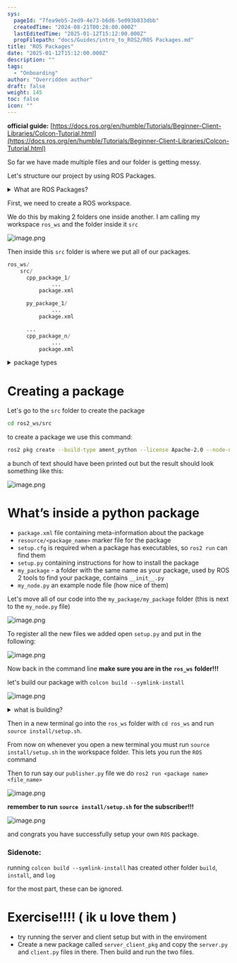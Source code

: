 ```yaml
---
sys:
  pageId: "7fea9eb5-2ed9-4e73-b6d6-5e093b833dbb"
  createdTime: "2024-08-21T00:28:00.000Z"
  lastEditedTime: "2025-01-12T15:12:00.000Z"
  propFilepath: "docs/Guides/intro_to_ROS2/ROS Packages.md"
title: "ROS Packages"
date: "2025-01-12T15:12:00.000Z"
description: ""
tags:
  - "Onboarding"
author: "Overridden author"
draft: false
weight: 145
toc: false
icon: ""
---
```


**official guide:** [https://docs.ros.org/en/humble/Tutorials/Beginner-Client-Libraries/Colcon-Tutorial.html](https://docs.ros.org/en/humble/Tutorials/Beginner-Client-Libraries/Colcon-Tutorial.html)

So far we have made multiple files and our folder is getting messy.

Let's structure our project by using ROS Packages.

<details>

<summary>What are ROS Packages?</summary>

ROS Packages are, as the name implies, packages of code that are highly sharable between ROS developers.

They consist of a folder, `package.xml` file, and source code

```python
      cpp_package_1/
		      ... imagine much code files here ..
          package.xml
```

</details>

First, we need to create a ROS workspace.

We do this by making 2 folders one inside another. I am calling my workspace `ros_ws` and the folder inside it `src`

![image.png](https://prod-files-secure.s3.us-west-2.amazonaws.com/d518164a-d88e-44d1-a4ee-3adb3bd8bce0/70706947-fd18-4537-a67b-e12946812d31/image.png?X-Amz-Algorithm=AWS4-HMAC-SHA256&X-Amz-Content-Sha256=UNSIGNED-PAYLOAD&X-Amz-Credential=ASIAZI2LB4665U3YI66O%2F20250505%2Fus-west-2%2Fs3%2Faws4_request&X-Amz-Date=20250505T121531Z&X-Amz-Expires=3600&X-Amz-Security-Token=IQoJb3JpZ2luX2VjEIT%2F%2F%2F%2F%2F%2F%2F%2F%2F%2FwEaCXVzLXdlc3QtMiJHMEUCIDCB6n23MakU%2FTxAuLe6XO7vMDXcwmMS6t4WvKjvAcmfAiEAuLKN8ucWRh%2B9VktHSDk4mmZpgthU5kvxQ0zDtoV3QqAq%2FwMILRAAGgw2Mzc0MjMxODM4MDUiDC4CToNoIgwOsj1XRyrcA0KQg59aP3ejP8IT18vSrTrCJalF6fQD80cKuzl%2B8ZUbfeLl39mUhdRTwT15yGrhLp3dyWcNI9hBIDaCRA7cht16iZw%2BXHPNglAukjlcCTZhA5phUe%2FGbMTs59KkqkUZvw1us0%2FOPMiyzQoL8l1qCIW8nA8DkEWFt8hP5bQcqxaJMUGRpc0VbEiVC8DImxdkfQmVdpTZUQwwXWpt%2FLEFSgo7bF%2BEASkctF1hkKeDcQT%2BdIjg079F7EelbiEtLGvCkdrRiw8qdRtYsVHMU1alqNB0no6CjpdJWy26fokqWaOxeaYgh7aJMYFlDowMrzzTmrrnoBRi8jE6LRMWxp9je19EjM%2BZGPsaPUoRmnVQZa3TPNO2gMlqtRyZ4jG8ly3VQL4C9pt%2Bw%2Bq%2BZ6RA93jr6vCduUgjRhxvaBDeIVDktL8HhmewcXXG%2FgmNsNZubjceOnradcwMMYtrhIfSLjwsJhBrf36W0oOx0yZSjV3DZxKLYfhswBpzSjKWJ%2FTtLtsu53DGhoA5WodrD93WtDSgKVjptILdvTtl%2BZSwCOwh2HLhR07%2FEr47z7y0FL%2Fjyh%2BOZgA%2FsxlBOM8OWv0%2B9gOHuC4LxxHVlHewKRsE2ek7OyjYD1sLOJl%2FmpG32phOMMPM4sAGOqUBaHYekLop5MRfXjGQw1TH3hqhZtuv%2FKPL%2F4hBNlwwmAVdD420U4tunuYqYgNyfwXdNsKRpaAkS4cZQKT5kmqrEWRMPhmACsTPNIds8pKzvOB6%2BVieA1p%2BzkgaW07Fi5IUN5W6f2yBtpd2iuB6%2F9CmiOqGGeq0V4r30i%2BT%2FTiNaCpGryu0MeS7r6U3nn2ZqMc%2BdC%2B7fpNHcS4djcRKURfitS8QjQuo&X-Amz-Signature=86972ee1e47672b47b221fc6562e569297667216a8e98b2b547f3f805d87e965&X-Amz-SignedHeaders=host&x-id=GetObject)

Then inside this `src` folder is where we put all of our packages.

```python
ros_ws/
    src/
      cpp_package_1/
		      ...
          package.xml

      py_package_1/
		      ...
          package.xml

      ...
      cpp_package_n/
		      ...
          package.xml

```

<details>

<summary>package types</summary>

packages can be either `C++` or python.

the intern file structure is different for each but for this guide we will stick to creating python packages

</details>

# Creating a package

Let's go to the `src` folder to create the package

```bash
cd ros2_ws/src
```

to create a package we use this command:

```bash
ros2 pkg create --build-type ament_python --license Apache-2.0 --node-name my_node my_package
```

a bunch of text should have been printed out but the result should look something like this:

![image.png](https://prod-files-secure.s3.us-west-2.amazonaws.com/d518164a-d88e-44d1-a4ee-3adb3bd8bce0/e6cf1e3f-8512-4a3e-b131-079f800bf3e8/image.png?X-Amz-Algorithm=AWS4-HMAC-SHA256&X-Amz-Content-Sha256=UNSIGNED-PAYLOAD&X-Amz-Credential=ASIAZI2LB4665U3YI66O%2F20250505%2Fus-west-2%2Fs3%2Faws4_request&X-Amz-Date=20250505T121531Z&X-Amz-Expires=3600&X-Amz-Security-Token=IQoJb3JpZ2luX2VjEIT%2F%2F%2F%2F%2F%2F%2F%2F%2F%2FwEaCXVzLXdlc3QtMiJHMEUCIDCB6n23MakU%2FTxAuLe6XO7vMDXcwmMS6t4WvKjvAcmfAiEAuLKN8ucWRh%2B9VktHSDk4mmZpgthU5kvxQ0zDtoV3QqAq%2FwMILRAAGgw2Mzc0MjMxODM4MDUiDC4CToNoIgwOsj1XRyrcA0KQg59aP3ejP8IT18vSrTrCJalF6fQD80cKuzl%2B8ZUbfeLl39mUhdRTwT15yGrhLp3dyWcNI9hBIDaCRA7cht16iZw%2BXHPNglAukjlcCTZhA5phUe%2FGbMTs59KkqkUZvw1us0%2FOPMiyzQoL8l1qCIW8nA8DkEWFt8hP5bQcqxaJMUGRpc0VbEiVC8DImxdkfQmVdpTZUQwwXWpt%2FLEFSgo7bF%2BEASkctF1hkKeDcQT%2BdIjg079F7EelbiEtLGvCkdrRiw8qdRtYsVHMU1alqNB0no6CjpdJWy26fokqWaOxeaYgh7aJMYFlDowMrzzTmrrnoBRi8jE6LRMWxp9je19EjM%2BZGPsaPUoRmnVQZa3TPNO2gMlqtRyZ4jG8ly3VQL4C9pt%2Bw%2Bq%2BZ6RA93jr6vCduUgjRhxvaBDeIVDktL8HhmewcXXG%2FgmNsNZubjceOnradcwMMYtrhIfSLjwsJhBrf36W0oOx0yZSjV3DZxKLYfhswBpzSjKWJ%2FTtLtsu53DGhoA5WodrD93WtDSgKVjptILdvTtl%2BZSwCOwh2HLhR07%2FEr47z7y0FL%2Fjyh%2BOZgA%2FsxlBOM8OWv0%2B9gOHuC4LxxHVlHewKRsE2ek7OyjYD1sLOJl%2FmpG32phOMMPM4sAGOqUBaHYekLop5MRfXjGQw1TH3hqhZtuv%2FKPL%2F4hBNlwwmAVdD420U4tunuYqYgNyfwXdNsKRpaAkS4cZQKT5kmqrEWRMPhmACsTPNIds8pKzvOB6%2BVieA1p%2BzkgaW07Fi5IUN5W6f2yBtpd2iuB6%2F9CmiOqGGeq0V4r30i%2BT%2FTiNaCpGryu0MeS7r6U3nn2ZqMc%2BdC%2B7fpNHcS4djcRKURfitS8QjQuo&X-Amz-Signature=146c56218c13ebb4f7c1bc23ffc0b0fa7b5b860c36d5a2330ad22bcccaa15756&X-Amz-SignedHeaders=host&x-id=GetObject)

# What’s inside a python package

- `package.xml` file containing meta-information about the package
- `resource/<package_name>` marker file for the package
- `setup.cfg` is required when a package has executables, so `ros2 run` can find them
- `setup.py` containing instructions for how to install the package
- `my_package` - a folder with the same name as your package, used by ROS 2 tools to find your package, contains `__init__.py`
- `my_node.py` an example node file (how nice of them)

Let's move all of our code into the `my_package/my_package` folder (this is next to the `my_node.py` file)

![image.png](https://prod-files-secure.s3.us-west-2.amazonaws.com/d518164a-d88e-44d1-a4ee-3adb3bd8bce0/9ce58f11-0da9-4d3e-b86d-506a9685d378/image.png?X-Amz-Algorithm=AWS4-HMAC-SHA256&X-Amz-Content-Sha256=UNSIGNED-PAYLOAD&X-Amz-Credential=ASIAZI2LB4665U3YI66O%2F20250505%2Fus-west-2%2Fs3%2Faws4_request&X-Amz-Date=20250505T121531Z&X-Amz-Expires=3600&X-Amz-Security-Token=IQoJb3JpZ2luX2VjEIT%2F%2F%2F%2F%2F%2F%2F%2F%2F%2FwEaCXVzLXdlc3QtMiJHMEUCIDCB6n23MakU%2FTxAuLe6XO7vMDXcwmMS6t4WvKjvAcmfAiEAuLKN8ucWRh%2B9VktHSDk4mmZpgthU5kvxQ0zDtoV3QqAq%2FwMILRAAGgw2Mzc0MjMxODM4MDUiDC4CToNoIgwOsj1XRyrcA0KQg59aP3ejP8IT18vSrTrCJalF6fQD80cKuzl%2B8ZUbfeLl39mUhdRTwT15yGrhLp3dyWcNI9hBIDaCRA7cht16iZw%2BXHPNglAukjlcCTZhA5phUe%2FGbMTs59KkqkUZvw1us0%2FOPMiyzQoL8l1qCIW8nA8DkEWFt8hP5bQcqxaJMUGRpc0VbEiVC8DImxdkfQmVdpTZUQwwXWpt%2FLEFSgo7bF%2BEASkctF1hkKeDcQT%2BdIjg079F7EelbiEtLGvCkdrRiw8qdRtYsVHMU1alqNB0no6CjpdJWy26fokqWaOxeaYgh7aJMYFlDowMrzzTmrrnoBRi8jE6LRMWxp9je19EjM%2BZGPsaPUoRmnVQZa3TPNO2gMlqtRyZ4jG8ly3VQL4C9pt%2Bw%2Bq%2BZ6RA93jr6vCduUgjRhxvaBDeIVDktL8HhmewcXXG%2FgmNsNZubjceOnradcwMMYtrhIfSLjwsJhBrf36W0oOx0yZSjV3DZxKLYfhswBpzSjKWJ%2FTtLtsu53DGhoA5WodrD93WtDSgKVjptILdvTtl%2BZSwCOwh2HLhR07%2FEr47z7y0FL%2Fjyh%2BOZgA%2FsxlBOM8OWv0%2B9gOHuC4LxxHVlHewKRsE2ek7OyjYD1sLOJl%2FmpG32phOMMPM4sAGOqUBaHYekLop5MRfXjGQw1TH3hqhZtuv%2FKPL%2F4hBNlwwmAVdD420U4tunuYqYgNyfwXdNsKRpaAkS4cZQKT5kmqrEWRMPhmACsTPNIds8pKzvOB6%2BVieA1p%2BzkgaW07Fi5IUN5W6f2yBtpd2iuB6%2F9CmiOqGGeq0V4r30i%2BT%2FTiNaCpGryu0MeS7r6U3nn2ZqMc%2BdC%2B7fpNHcS4djcRKURfitS8QjQuo&X-Amz-Signature=1245cfc4fba06fbc41971dd9a32c37618778396f02a15fee4d862d9ba52ec9ca&X-Amz-SignedHeaders=host&x-id=GetObject)

To register all the new files we added open `setup.py` and put in the following:

![image.png](https://prod-files-secure.s3.us-west-2.amazonaws.com/d518164a-d88e-44d1-a4ee-3adb3bd8bce0/1cd7c262-4cae-4496-9d75-c178537d24a2/image.png?X-Amz-Algorithm=AWS4-HMAC-SHA256&X-Amz-Content-Sha256=UNSIGNED-PAYLOAD&X-Amz-Credential=ASIAZI2LB4665U3YI66O%2F20250505%2Fus-west-2%2Fs3%2Faws4_request&X-Amz-Date=20250505T121531Z&X-Amz-Expires=3600&X-Amz-Security-Token=IQoJb3JpZ2luX2VjEIT%2F%2F%2F%2F%2F%2F%2F%2F%2F%2FwEaCXVzLXdlc3QtMiJHMEUCIDCB6n23MakU%2FTxAuLe6XO7vMDXcwmMS6t4WvKjvAcmfAiEAuLKN8ucWRh%2B9VktHSDk4mmZpgthU5kvxQ0zDtoV3QqAq%2FwMILRAAGgw2Mzc0MjMxODM4MDUiDC4CToNoIgwOsj1XRyrcA0KQg59aP3ejP8IT18vSrTrCJalF6fQD80cKuzl%2B8ZUbfeLl39mUhdRTwT15yGrhLp3dyWcNI9hBIDaCRA7cht16iZw%2BXHPNglAukjlcCTZhA5phUe%2FGbMTs59KkqkUZvw1us0%2FOPMiyzQoL8l1qCIW8nA8DkEWFt8hP5bQcqxaJMUGRpc0VbEiVC8DImxdkfQmVdpTZUQwwXWpt%2FLEFSgo7bF%2BEASkctF1hkKeDcQT%2BdIjg079F7EelbiEtLGvCkdrRiw8qdRtYsVHMU1alqNB0no6CjpdJWy26fokqWaOxeaYgh7aJMYFlDowMrzzTmrrnoBRi8jE6LRMWxp9je19EjM%2BZGPsaPUoRmnVQZa3TPNO2gMlqtRyZ4jG8ly3VQL4C9pt%2Bw%2Bq%2BZ6RA93jr6vCduUgjRhxvaBDeIVDktL8HhmewcXXG%2FgmNsNZubjceOnradcwMMYtrhIfSLjwsJhBrf36W0oOx0yZSjV3DZxKLYfhswBpzSjKWJ%2FTtLtsu53DGhoA5WodrD93WtDSgKVjptILdvTtl%2BZSwCOwh2HLhR07%2FEr47z7y0FL%2Fjyh%2BOZgA%2FsxlBOM8OWv0%2B9gOHuC4LxxHVlHewKRsE2ek7OyjYD1sLOJl%2FmpG32phOMMPM4sAGOqUBaHYekLop5MRfXjGQw1TH3hqhZtuv%2FKPL%2F4hBNlwwmAVdD420U4tunuYqYgNyfwXdNsKRpaAkS4cZQKT5kmqrEWRMPhmACsTPNIds8pKzvOB6%2BVieA1p%2BzkgaW07Fi5IUN5W6f2yBtpd2iuB6%2F9CmiOqGGeq0V4r30i%2BT%2FTiNaCpGryu0MeS7r6U3nn2ZqMc%2BdC%2B7fpNHcS4djcRKURfitS8QjQuo&X-Amz-Signature=63082e750e8196b890e49ccd8889aa84ff5e7bfd811b029d1943f500192f14f8&X-Amz-SignedHeaders=host&x-id=GetObject)

Now back in the command line **make sure you are in the** **`ros_ws`** **folder!!!**

let's build our package with `colcon build --symlink-install`

![image.png](https://prod-files-secure.s3.us-west-2.amazonaws.com/d518164a-d88e-44d1-a4ee-3adb3bd8bce0/2f2a0d27-b173-48fd-b189-5f5c0ce65619/image.png?X-Amz-Algorithm=AWS4-HMAC-SHA256&X-Amz-Content-Sha256=UNSIGNED-PAYLOAD&X-Amz-Credential=ASIAZI2LB4665U3YI66O%2F20250505%2Fus-west-2%2Fs3%2Faws4_request&X-Amz-Date=20250505T121531Z&X-Amz-Expires=3600&X-Amz-Security-Token=IQoJb3JpZ2luX2VjEIT%2F%2F%2F%2F%2F%2F%2F%2F%2F%2FwEaCXVzLXdlc3QtMiJHMEUCIDCB6n23MakU%2FTxAuLe6XO7vMDXcwmMS6t4WvKjvAcmfAiEAuLKN8ucWRh%2B9VktHSDk4mmZpgthU5kvxQ0zDtoV3QqAq%2FwMILRAAGgw2Mzc0MjMxODM4MDUiDC4CToNoIgwOsj1XRyrcA0KQg59aP3ejP8IT18vSrTrCJalF6fQD80cKuzl%2B8ZUbfeLl39mUhdRTwT15yGrhLp3dyWcNI9hBIDaCRA7cht16iZw%2BXHPNglAukjlcCTZhA5phUe%2FGbMTs59KkqkUZvw1us0%2FOPMiyzQoL8l1qCIW8nA8DkEWFt8hP5bQcqxaJMUGRpc0VbEiVC8DImxdkfQmVdpTZUQwwXWpt%2FLEFSgo7bF%2BEASkctF1hkKeDcQT%2BdIjg079F7EelbiEtLGvCkdrRiw8qdRtYsVHMU1alqNB0no6CjpdJWy26fokqWaOxeaYgh7aJMYFlDowMrzzTmrrnoBRi8jE6LRMWxp9je19EjM%2BZGPsaPUoRmnVQZa3TPNO2gMlqtRyZ4jG8ly3VQL4C9pt%2Bw%2Bq%2BZ6RA93jr6vCduUgjRhxvaBDeIVDktL8HhmewcXXG%2FgmNsNZubjceOnradcwMMYtrhIfSLjwsJhBrf36W0oOx0yZSjV3DZxKLYfhswBpzSjKWJ%2FTtLtsu53DGhoA5WodrD93WtDSgKVjptILdvTtl%2BZSwCOwh2HLhR07%2FEr47z7y0FL%2Fjyh%2BOZgA%2FsxlBOM8OWv0%2B9gOHuC4LxxHVlHewKRsE2ek7OyjYD1sLOJl%2FmpG32phOMMPM4sAGOqUBaHYekLop5MRfXjGQw1TH3hqhZtuv%2FKPL%2F4hBNlwwmAVdD420U4tunuYqYgNyfwXdNsKRpaAkS4cZQKT5kmqrEWRMPhmACsTPNIds8pKzvOB6%2BVieA1p%2BzkgaW07Fi5IUN5W6f2yBtpd2iuB6%2F9CmiOqGGeq0V4r30i%2BT%2FTiNaCpGryu0MeS7r6U3nn2ZqMc%2BdC%2B7fpNHcS4djcRKURfitS8QjQuo&X-Amz-Signature=24bce92a0daef58b8a417896edfc239e1b01591599fa39bf4eb106783f3b205d&X-Amz-SignedHeaders=host&x-id=GetObject)

<details>

<summary>what is building?</summary>

if you are a CS major at Rose-Hulman you will learn the answer to this in CSSE132

but TLDR; is it combines all the code files into one program that can be run easily 

</details>

Then in a new terminal go into the `ros_ws` folder with `cd ros_ws` and run `source install/setup.sh`. 

From now on whenever you open a new terminal you must run `source install/setup.sh` in the workspace folder. This lets you run the `ROS` command

Then to run say our `publisher.py` file we do `ros2 run <package name> <file_name>`

![image.png](https://prod-files-secure.s3.us-west-2.amazonaws.com/d518164a-d88e-44d1-a4ee-3adb3bd8bce0/4f4b1219-3a44-4632-aa0a-ce3471699f59/image.png?X-Amz-Algorithm=AWS4-HMAC-SHA256&X-Amz-Content-Sha256=UNSIGNED-PAYLOAD&X-Amz-Credential=ASIAZI2LB4665U3YI66O%2F20250505%2Fus-west-2%2Fs3%2Faws4_request&X-Amz-Date=20250505T121531Z&X-Amz-Expires=3600&X-Amz-Security-Token=IQoJb3JpZ2luX2VjEIT%2F%2F%2F%2F%2F%2F%2F%2F%2F%2FwEaCXVzLXdlc3QtMiJHMEUCIDCB6n23MakU%2FTxAuLe6XO7vMDXcwmMS6t4WvKjvAcmfAiEAuLKN8ucWRh%2B9VktHSDk4mmZpgthU5kvxQ0zDtoV3QqAq%2FwMILRAAGgw2Mzc0MjMxODM4MDUiDC4CToNoIgwOsj1XRyrcA0KQg59aP3ejP8IT18vSrTrCJalF6fQD80cKuzl%2B8ZUbfeLl39mUhdRTwT15yGrhLp3dyWcNI9hBIDaCRA7cht16iZw%2BXHPNglAukjlcCTZhA5phUe%2FGbMTs59KkqkUZvw1us0%2FOPMiyzQoL8l1qCIW8nA8DkEWFt8hP5bQcqxaJMUGRpc0VbEiVC8DImxdkfQmVdpTZUQwwXWpt%2FLEFSgo7bF%2BEASkctF1hkKeDcQT%2BdIjg079F7EelbiEtLGvCkdrRiw8qdRtYsVHMU1alqNB0no6CjpdJWy26fokqWaOxeaYgh7aJMYFlDowMrzzTmrrnoBRi8jE6LRMWxp9je19EjM%2BZGPsaPUoRmnVQZa3TPNO2gMlqtRyZ4jG8ly3VQL4C9pt%2Bw%2Bq%2BZ6RA93jr6vCduUgjRhxvaBDeIVDktL8HhmewcXXG%2FgmNsNZubjceOnradcwMMYtrhIfSLjwsJhBrf36W0oOx0yZSjV3DZxKLYfhswBpzSjKWJ%2FTtLtsu53DGhoA5WodrD93WtDSgKVjptILdvTtl%2BZSwCOwh2HLhR07%2FEr47z7y0FL%2Fjyh%2BOZgA%2FsxlBOM8OWv0%2B9gOHuC4LxxHVlHewKRsE2ek7OyjYD1sLOJl%2FmpG32phOMMPM4sAGOqUBaHYekLop5MRfXjGQw1TH3hqhZtuv%2FKPL%2F4hBNlwwmAVdD420U4tunuYqYgNyfwXdNsKRpaAkS4cZQKT5kmqrEWRMPhmACsTPNIds8pKzvOB6%2BVieA1p%2BzkgaW07Fi5IUN5W6f2yBtpd2iuB6%2F9CmiOqGGeq0V4r30i%2BT%2FTiNaCpGryu0MeS7r6U3nn2ZqMc%2BdC%2B7fpNHcS4djcRKURfitS8QjQuo&X-Amz-Signature=d5a96045979af6d3b62115a4e323908fd1f93ec2ff5d08c450d0e6c031ece5cd&X-Amz-SignedHeaders=host&x-id=GetObject)

**remember to run** **`source install/setup.sh`** **for the subscriber!!!**

![image.png](https://prod-files-secure.s3.us-west-2.amazonaws.com/d518164a-d88e-44d1-a4ee-3adb3bd8bce0/02121119-dad4-49ec-8356-c956108b4243/image.png?X-Amz-Algorithm=AWS4-HMAC-SHA256&X-Amz-Content-Sha256=UNSIGNED-PAYLOAD&X-Amz-Credential=ASIAZI2LB4665U3YI66O%2F20250505%2Fus-west-2%2Fs3%2Faws4_request&X-Amz-Date=20250505T121531Z&X-Amz-Expires=3600&X-Amz-Security-Token=IQoJb3JpZ2luX2VjEIT%2F%2F%2F%2F%2F%2F%2F%2F%2F%2FwEaCXVzLXdlc3QtMiJHMEUCIDCB6n23MakU%2FTxAuLe6XO7vMDXcwmMS6t4WvKjvAcmfAiEAuLKN8ucWRh%2B9VktHSDk4mmZpgthU5kvxQ0zDtoV3QqAq%2FwMILRAAGgw2Mzc0MjMxODM4MDUiDC4CToNoIgwOsj1XRyrcA0KQg59aP3ejP8IT18vSrTrCJalF6fQD80cKuzl%2B8ZUbfeLl39mUhdRTwT15yGrhLp3dyWcNI9hBIDaCRA7cht16iZw%2BXHPNglAukjlcCTZhA5phUe%2FGbMTs59KkqkUZvw1us0%2FOPMiyzQoL8l1qCIW8nA8DkEWFt8hP5bQcqxaJMUGRpc0VbEiVC8DImxdkfQmVdpTZUQwwXWpt%2FLEFSgo7bF%2BEASkctF1hkKeDcQT%2BdIjg079F7EelbiEtLGvCkdrRiw8qdRtYsVHMU1alqNB0no6CjpdJWy26fokqWaOxeaYgh7aJMYFlDowMrzzTmrrnoBRi8jE6LRMWxp9je19EjM%2BZGPsaPUoRmnVQZa3TPNO2gMlqtRyZ4jG8ly3VQL4C9pt%2Bw%2Bq%2BZ6RA93jr6vCduUgjRhxvaBDeIVDktL8HhmewcXXG%2FgmNsNZubjceOnradcwMMYtrhIfSLjwsJhBrf36W0oOx0yZSjV3DZxKLYfhswBpzSjKWJ%2FTtLtsu53DGhoA5WodrD93WtDSgKVjptILdvTtl%2BZSwCOwh2HLhR07%2FEr47z7y0FL%2Fjyh%2BOZgA%2FsxlBOM8OWv0%2B9gOHuC4LxxHVlHewKRsE2ek7OyjYD1sLOJl%2FmpG32phOMMPM4sAGOqUBaHYekLop5MRfXjGQw1TH3hqhZtuv%2FKPL%2F4hBNlwwmAVdD420U4tunuYqYgNyfwXdNsKRpaAkS4cZQKT5kmqrEWRMPhmACsTPNIds8pKzvOB6%2BVieA1p%2BzkgaW07Fi5IUN5W6f2yBtpd2iuB6%2F9CmiOqGGeq0V4r30i%2BT%2FTiNaCpGryu0MeS7r6U3nn2ZqMc%2BdC%2B7fpNHcS4djcRKURfitS8QjQuo&X-Amz-Signature=4a05c5cf800bd3488e3099d1b06724e50c113f89e7c08d3a40ad93ee9e64c6c5&X-Amz-SignedHeaders=host&x-id=GetObject)

and congrats you have successfully setup your own `ROS` package.

### Sidenote:

running `colcon build --symlink-install` has created other folder `build`, `install`, and `log`

for the most part, these can be ignored.

# Exercise!!!! ( ik u love them )

- try running the server and client setup but with in the enviroment
- Create a new package called `server_client_pkg` and copy the `server.py` and `client.py` files in there. Then build and run the two files.
